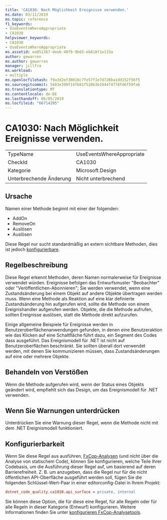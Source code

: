 ```yaml
---
title: 'CA1030: Nach Möglichkeit Ereignisse verwenden.'
ms.date: 03/11/2019
ms.topic: reference
f1_keywords:
- UseEventsWhereAppropriate
- CA1030
helpviewer_keywords:
- CA1030
- UseEventsWhereAppropriate
ms.assetid: ea051367-deeb-40f9-9b65-eb818f1e133a
author: gewarren
ms.author: gewarren
manager: jillfra
ms.workload:
- multiple
ms.openlocfilehash: f9a3d2ef30018c7fe57f1e7d728ba1dd152f56f5
ms.sourcegitcommit: 5483e399f14fb01f528b3b194474778fd6f59fa6
ms.translationtype: MT
ms.contentlocale: de-DE
ms.lasthandoff: 06/05/2019
ms.locfileid: "66714295"
---
```

# <a name="ca1030-use-events-where-appropriate"></a>CA1030: Nach Möglichkeit Ereignisse verwenden.

|||
|-|-|
|TypeName|UseEventsWhereAppropriate|
|CheckId|CA1030|
|Kategorie|Microsoft.Design|
|Unterbrechende Änderung|Nicht unterbrechend|

## <a name="cause"></a>Ursache

Namen einer Methode beginnt mit einer der folgenden:

- AddOn
- RemoveOn
- Auslösen
- Auslösen

Diese Regel nur sucht standardmäßig an extern sichtbare Methoden, dies ist jedoch [konfigurierbare](#configurability).

## <a name="rule-description"></a>Regelbeschreibung

Diese Regel erkennt Methoden, deren Namen normalerweise für Ereignisse verwendet würden. Ereignisse befolgen das Entwurfsmuster "Beobachter" oder "Veröffentlichen-Abonnieren"; Sie werden verwendet, wenn eine Zustandsänderung bei einem Objekt auf andere Objekte übertragen werden muss. Wenn eine Methode als Reaktion auf eine klar definierte Zustandsänderung hin aufgerufen wird, sollte die Methode von einem Ereignishandler aufgerufen werden. Objekte, die die Methode aufrufen, sollten Ereignisse auslösen, statt die Methode direkt aufzurufen.

Einige allgemeine Beispiele für Ereignisse werden in Benutzeroberflächenanwendungen gefunden, in denen eine Benutzeraktion wie das Klicken auf eine Schaltfläche führt dazu, ein Segment des Codes dass ausgeführt. Das Ereignismodell für .NET ist nicht auf Benutzeroberflächen beschränkt. Sie sollten überall dort verwendet werden, mit denen Sie kommunizieren müssen, dass Zustandsänderungen auf eine oder mehrere Objekte.

## <a name="how-to-fix-violations"></a>Behandeln von Verstößen

Wenn die Methode aufgerufen wird, wenn der Status eines Objekts geändert wird, empfiehlt sich das Design, um das Ereignismodell für .NET verwenden.

## <a name="when-to-suppress-warnings"></a>Wenn Sie Warnungen unterdrücken

Unterdrücken Sie eine Warnung dieser Regel, wenn die Methode nicht mit dem .NET Ereignismodell funktioniert.

## <a name="configurability"></a>Konfigurierbarkeit

Wenn Sie diese Regel aus ausführen, [FxCop-Analysen](install-fxcop-analyzers.md) (und nicht über die Analyse von statischem Code), können Sie konfigurieren, welche Teile Ihrer Codebasis, um die Ausführung dieser Regel auf, um basierend auf deren Barrierefreiheit. Z. B. um anzugeben, dass die Regel nur für die nicht öffentlichen API-Oberfläche ausgeführt werden soll, fügen Sie die folgenden Schlüssel-Wert-Paar in einer editorconfig-Datei in Ihrem Projekt:

```ini
dotnet_code_quality.ca1030.api_surface = private, internal
```

Sie können diese Option, die für diese eine Regel, für alle Regeln oder für alle Regeln in dieser Kategorie (Entwurf) konfigurieren. Weitere Informationen finden Sie unter [konfigurieren FxCop-Analysetools](configure-fxcop-analyzers.md).
